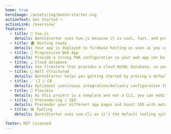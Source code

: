 ```yaml
---
home: true
heroImage: /assets/img/bento-starter.svg
actionText: Get Started →
actionLink: /overview/
features:
  - title: 💚 Vue.js
    details: BentoStarter uses Vue.js because it is cool, fast, and probably the easiest javascript framework to learn today.
  - title: 🏠 Hosting ready
    details: Your app is deployed to firebase hosting as soon as you commit a new version.
  - title: 🚀 Progressive Web App
    details: Provide a strong PWA configuration so your web app can be used as a mobile (IOS / Android) or desktop application.
  - title: ☁️ Cloud database
    details: Use firestore that provides a cloud NoSQL Database, so you can focus on writing your web app code.
  - title: 📁 Well structured
    details: BentoStarter helps you getting started by prosing a default app structure based on best practices.
  - title: ✅ CI / CD
    details: Optionnal continuous integration/delivery configuration that helps you to control your code quality before deployment.
  - title: 🙌 Flexible
    details: As this project is a template and not a CLI, you can modify the whole project according to you needs.
  - title: 🔎 Prerendering / SEO
    details: Prerender your different app pages and boost SEO with meta-data description per page.
  - title: 🛠 Tooling
    details: BentoStarter uses vue-cli as it's the default tooling system for Vue.js.

footer: MIT Licensed
---
```

